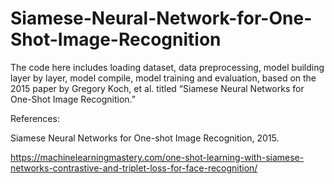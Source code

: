 # Siamese-Neural-Network-for-One-Shot-Image-Recognition
The code here includes loading dataset, data preprocessing, model building layer by layer, model compile, model training and evaluation, based on the 2015 paper by Gregory Koch, et al. titled “Siamese Neural Networks for One-Shot Image Recognition.” 

References:

Siamese Neural Networks for One-shot Image Recognition, 2015.

https://machinelearningmastery.com/one-shot-learning-with-siamese-networks-contrastive-and-triplet-loss-for-face-recognition/
